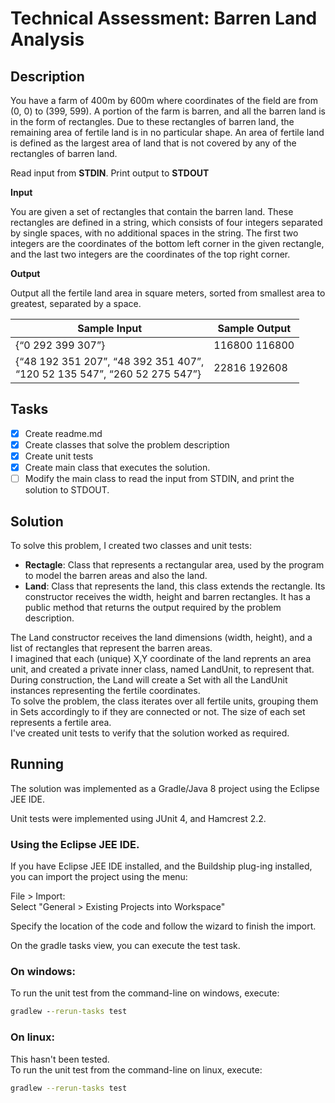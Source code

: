 # Technical Assessment: Barren Land Analysis

## Description
You have a farm of 400m by 600m where coordinates of the field are from (0, 0) to (399, 599). A portion of the farm is barren, and all the barren land is in the form of rectangles. Due to these rectangles of barren land, the remaining area of fertile land is in no particular shape. An area of fertile land is defined as the largest area of land that is not covered by any of the rectangles of barren land. 

Read input from **STDIN**. Print output to **STDOUT**

**Input**

You are given a set of rectangles that contain the barren land. These rectangles are defined in a string, which consists of four integers separated by single spaces, with no additional spaces in the string. The first two integers are the coordinates of the bottom left corner in the given rectangle, and the last two integers are the coordinates of the top right corner. 

**Output**

Output all the fertile land area in square meters, sorted from smallest area to greatest, separated by a space. 

**Sample Input** | **Sample Output**
-----------------|------------------
{“0 292 399 307”} | 116800  116800
{“48 192 351 207”, “48 392 351 407”, <br>“120 52 135 547”, “260 52 275 547”} | 22816 192608

## Tasks

- [x] Create readme.md
- [x] Create classes that solve the problem description
- [x] Create unit tests
- [x] Create main class that executes the solution.
- [ ] Modify the main class to read the input from STDIN, and print the solution to STDOUT.

## Solution

To solve this problem, I created two classes and unit tests:
* **Rectagle**: Class that represents a rectangular area, used by the program to model the barren areas and also the land.
* **Land**: Class that represents the land, this class extends the rectangle. Its constructor receives the width, height and barren rectangles. It has a public method that returns the output required by the problem description.

The Land constructor receives the land dimensions (width, height), and a list of rectangles that represent the barren areas.<br>
I imagined that each (unique) X,Y coordinate of the land reprents an area unit, and created a private inner class, named LandUnit, to represent that.<br>
During construction, the Land will create a Set with all the LandUnit instances representing the fertile coordinates.<br>
To solve the problem, the class iterates over all fertile units, grouping them in Sets accordingly to if they are connected or not.
The size of each set represents a fertile area.<br>
I've created unit tests to verify that the solution worked as required.

## Running

The solution was implemented as a Gradle/Java 8 project using the Eclipse JEE IDE.

Unit tests were implemented using JUnit 4, and Hamcrest 2.2.

### Using the Eclipse JEE IDE.

If you have Eclipse JEE IDE installed, and the Buildship plug-ing installed, you can import the project using the menu:

File > Import:<br>
Select "General > Existing Projects into Workspace"

Specify the location of the code and follow the wizard to finish the import.

On the gradle tasks view, you can execute the test task.

### On windows:

To run the unit test from the command-line on windows, execute:

```cmd
gradlew --rerun-tasks test
```

### On linux:

This hasn't been tested.<br>
To run the unit test from the command-line on linux, execute:

```bash
gradlew --rerun-tasks test
```
